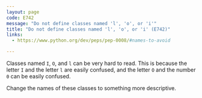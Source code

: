 ```yaml
---
layout: page
code: E742
message: "Do not define classes named 'l', 'o', or 'i'"
title: "Do not define classes named 'l', 'o', or 'i' (E742)"
links:
  - https://www.python.org/dev/peps/pep-0008/#names-to-avoid

---
```


Classes named `I`, `O`, and `l` can be very hard to read. This is because the letter `I` and the letter `l` are easily confused, and the letter `O` and the number `0` can be easily confused.

Change the names of these classes to something more descriptive.

